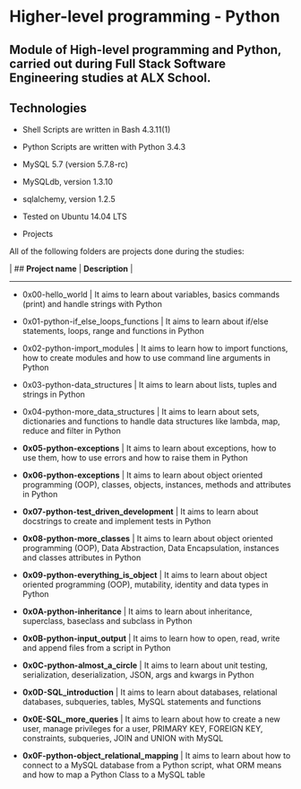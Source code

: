 # **Higher-level programming - Python**

## **Module of High-level programming and Python, carried out during Full Stack Software Engineering studies at ALX School.**



## **Technologies**

* Shell Scripts are written in Bash 4.3.11(1)

* Python Scripts are written with Python 3.4.3

* MySQL 5.7 (version 5.7.8-rc)

* MySQLdb, version 1.3.10

* sqlalchemy, version 1.2.5

* Tested on Ubuntu 14.04 LTS

* Projects

All of the following folders are projects done during the studies:



| ## **Project name** |	**Description** |
 --------------------  ----------------
* 0x00-hello_world		|		It aims to learn about variables, basics commands (print) and handle strings with Python

* 0x01-python-if_else_loops_functions	|	It aims to learn about if/else statements, loops, range and functions in Python

* 0x02-python-import_modules	|	It aims to learn how to import functions, how to create modules and how to use command line arguments in Python

* 0x03-python-data_structures	|	It aims to learn about lists, tuples and strings in Python

* 0x04-python-more_data_structures | It aims to learn about sets, dictionaries and functions to handle data structures like lambda, map, reduce and filter in Python

* **0x05-python-exceptions**	|	It aims to learn about exceptions, how to use them, how to use errors and how to raise them in Python

* **0x06-python-exceptions**	|	It aims to learn about object oriented programming (OOP), classes, objects, instances, methods and attributes in Python

* **0x07-python-test_driven_development**	|	It aims to learn about docstrings to create and implement tests in Python

* **0x08-python-more_classes**	|	It aims to learn about object oriented programming (OOP), Data Abstraction, Data Encapsulation, instances and classes attributes in Python

* **0x09-python-everything_is_object**	|	It aims to learn about object oriented programming (OOP), mutability, identity and data types in Python

* **0x0A-python-inheritance**	| It aims to learn about inheritance, superclass, baseclass and subclass in Python

* **0x0B-python-input_output** |	It aims to learn how to open, read, write and append files from a script in Python

* **0x0C-python-almost_a_circle**	|	It aims to learn about unit testing, serialization, deserialization, JSON, args and kwargs in Python

* **0x0D-SQL_introduction**	| It aims to learn about databases, relational databases, subqueries, tables, MySQL statements and functions

* **0x0E-SQL_more_queries**	| It aims to learn about how to create a new user, manage privileges for a user, PRIMARY KEY, FOREIGN KEY, constraints, subqueries, JOIN and UNION with MySQL

* **0x0F-python-object_relational_mapping**	|	It aims to learn about how to connect to a MySQL database from a Python script, what ORM means and how to map a Python Class to a MySQL table
